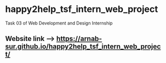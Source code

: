 # happy2help_tsf_intern_web_project
Task 03 of Web Development and Design Internship

## Website link --> https://arnab-sur.github.io/happy2help_tsf_intern_web_project/
